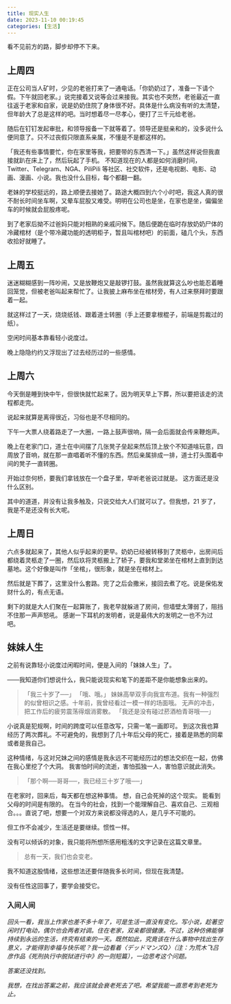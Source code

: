```yaml
---
title: 现实人生
date: 2023-11-10 00:19:45
categories: [生活]
---
```


看不见前方的路，脚步却停不下来。

<!-- more -->

## 上周四

正在公司当人矿时，少见的老爸打来了一通电话。「你奶奶过了，准备一下请个假。下午就回老家。」说完接着又说等会过来接我。其实也不突然，老爸最近一直往返于老家和自家，说是奶奶住院了身体很不好。具体是什么病没有听的太清楚，但年龄大了总是这样的吧。当时想着尽一尽孝心，便打了三千元给老爸。

随后在钉钉发起审批，和领导报备一下就等着了。领导还是挺亲和的，没多说什么便同意了。只不过丧假只限直系亲属，不懂是不是都这样的。

「我还有些事情要忙，你在家里等我，把要带的东西清一下。」虽然这样说但我直接就趴在床上了，然后玩起了手机。
不知道现在的人都是如何消磨时间，Twitter、Telegram、NGA、PiliPili 等社区、社交软件，还是电视剧、电影、动画、漫画、小说。我也没什么目标，每个都翻一翻。

老妹的学校挺远的，路上顺便去接她了。路途大概四到六个小时吧，我这人真的很不耐长时间坐车啊，又晕车屁股又难受。明明在公司也是坐，在家也是坐，偏偏坐车的时候就会屁股疼呢。

到了老家后拗不过爸妈只能对相熟的亲戚问候下。随后便跪在临时存放奶奶尸体的冷藏棺材（是个带冷藏功能的透明柜子，暂且叫棺材吧）的前面，磕几个头，东西收拾好就睡了。

## 上周五

迷迷糊糊感到一阵吵闹，又是放鞭炮又是敲锣打鼓。虽然我就算这么吵也能忍着睡回笼觉，但被老爸叫起来帮忙了。让我披上麻布坐在棺材旁，有人过来祭拜时要跟着一起。

就这样过了一天，烧烧纸钱、跟着道士转圈（手上还要拿根棍子，前端是剪裁过的纸）。

空闲时间基本靠看轻小说度过。

晚上隐隐约约又浮现出了过去经历过的一些感情。

## 上周六

今天倒是睡到快中午，但很快就忙起来了。因为明天早上下葬，所以要把该走的流程都走完。

说起来就算是离得很近，习俗也是不尽相同的。

下午一大票人绕着路走了一大圈，一路上鼓声很响，隔一会后面就会传来鞭炮声。

晚上在老家门口，道士在中间摆了几张凳子垒起来然后顶上放个不知道啥玩意，四周放了音响，就在那一直唱着听不懂的东西。然后亲属排成一排，道士打头围着中间的凳子一直转圈。

开始过奈何桥，要我们拿钱放在一个盘子里，早听老爸说过就是。
这方面还是没什么区别。

其中的道道，并没有让我多触及，只说交给大人们就可以了。但我想，21 岁了，我是不是还没有长大呢。

## 上周日

六点多就起来了，其他人似乎起来的更早。奶奶已经被转移到了灵柩中，出房间后都绕着灵柩走了一圈，然后玖将灵柩搬上了轿子，要我和堂弟坐在棺材上直到到达墓地。这个好像是叫作「坐棺」，很形象，就是坐在棺材上。

然后就是下葬了，这里没什么套路。完了之后会撒米，接回去煮了吃。说是保佑发财什么的，有点无语。

剩下的就是大人们聚在一起算账了，我老早就躲进了房间，但墙壁太薄弱了，阻挡不住那一声声怒吼。
感谢一下耳机的发明者，说是最伟大的发明之一也不为过吧。

## 妹妹人生

之前有说靠轻小说度过闲暇时间，便是入间的「妹妹人生」了。

——我知道你们想说什么，我只能说现实和笔下的差距不是你能想象出来的。

>「我三十岁了──」
>「哦、哦。」
> 妹妹高举双手向我宣布道。我有一种强烈的似曾相识之感。十年前，我曾经看过一模一样的场面哦。
> 无声的冲击，把工作后的疲劳震荡得烟消雾散。
>「我还是没有碰过菸酒柏青哥哦──」

小说真是犯规啊，时间的跨度可以任意改写，只需一笔一画即可。
到这次我也算经历了两次葬礼。不可避免的，我想到了几十年后父母的死亡，接着是熟悉的同辈或者是我自己。

这种情绪，与这对兄妹之间的感情是我永远不可能经历过的想法交织在一起，仿佛在我心里挖了个大洞。
我害怕时间的流逝，害怕孤独一人，害怕意识就此消失。

>「那个啊──哥哥──，我已经三十岁了哦──」

在老家时，回来后，每天都在想这种事情。
想，自己会死掉的这个现实。
能看到父母的时间是有限的。
在当今的社会，找到一个能理解自己、喜欢自己、三观相合。。。直说了吧，想要一个对双方来说都没得选的人，是几乎不可能的。

但工作不会减少，生活还是要继续。惯性一样。

没有可以倾诉的对象，我只能将所想所感用粗浅的文字记录在这篇文章里。

> 总有一天，我们也会变老。

我不知道这股情绪，这些想法还要伴随我多长时间，但现在我清楚。

没有任性这回事了，要学会接受它。

### 入间人间

*回头一看，我当上作家也差不多十年了，可是生活一直没有变化。写小说，趁著空闲时打电动，偶尔也会两者对调。住在老家，双亲都很健康。不过，这种仿佛能够持续到永远的生活，终究有结束的一天。既然如此，究竟该在什么事物中找出生存意义，才能得到幸福与快乐呢？我一边看着〈デッドマンズQ〉（注：为荒木飞吕彦作品《死刑执行中脱狱进行中》的一则短篇），一边思考这个问题。*

*答案还没找到。*

*我想，在找出答案之前，我应该就会衰老死去了吧。希望我能一直思考到老死为止。*




